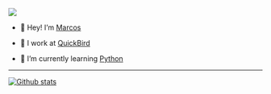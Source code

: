 ![](https://komarev.com/ghpvc/?username=mortef&color=blue)

- 👋 Hey! I’m [Marcos](https://github.com/Mortef)

- 🦅 I work at [QuickBird](https://github.com/QuickBirdEng)
<!--- - 👀 I’m interested in ... --->

- 🌱 I’m currently learning [Python](https://github.com/python)
<!--- - 💞️ I’m looking to collaborate on ...
- 📫 How to reach me ... --->


---

[![Github stats](https://github-readme-stats-sigma-five.vercel.app/api?username=mortef&theme=transparent&count_private=true&show_icons=true&include_all_commits=true)](https://github.com/anuraghazra/github-readme-stats)

<!---[![Top Langs](https://github-readme-stats.vercel.app/api/top-langs/?username=mortef&theme=transparent&layout=compact)](https://github.com/anuraghazra/github-readme-stats)--->


<!---AoC 2022

![](https://img.shields.io/badge/day%20📅-01-blue) ![](https://img.shields.io/badge/stars%20⭐-2-yellow) --->

<!---
Mortef/Mortef is a ✨ special ✨ repository because its `README.md` (this file) appears on your GitHub profile.
You can click the Preview link to take a look at your changes.
--->

